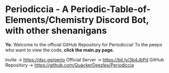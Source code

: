 # Periodiccia - A Periodic-Table-of-Elements/Chemistry Discord Bot, with other shenanigans

**Yo.** Welcome to the official GitHub Repository for Periodiccia!
To the peeps who want to view the code, **click the main.py page.**

Invite -> https://dsc.gg/perio
Official Server -> https://bit.ly/3b4JbPd
GitHub Repository -> https://github.com/QuackerDeezles/Periodiccia
